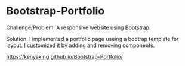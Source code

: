 # Bootstrap-Portfolio
Challenge/Problem: A responsive website using Bootstrap. 

Solution. I implemented a portfolio page useing a bootrap template for layout. I customized it by adding and removing components. 

https://kenyaking.github.io/Bootstrap-Portfolio/
